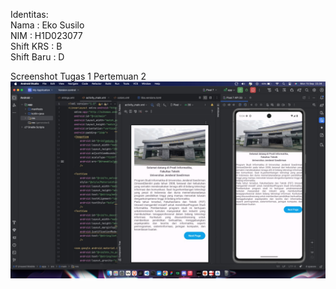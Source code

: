 Identitas:  
Nama : Eko Susilo  
NIM  : H1D023077  
Shift KRS : B  
Shift Baru : D  

Screenshot Tugas 1 Pertemuan 2
![Screenshot](./ss_pemmob.jpeg "Screenshot of the APP")

